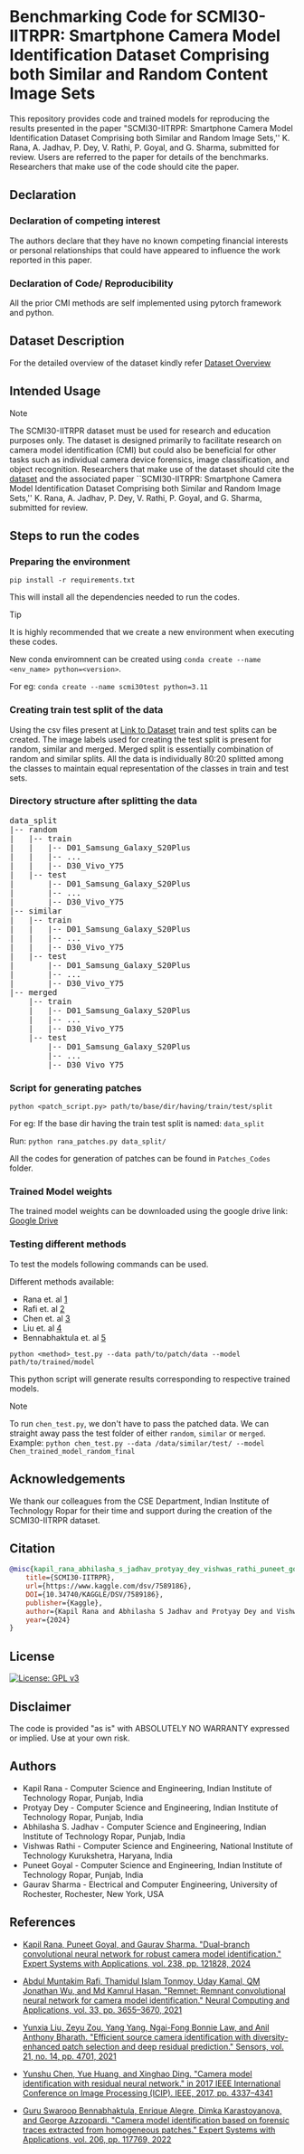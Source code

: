 # Benchmarking Code for SCMI30-IITRPR: Smartphone Camera Model Identification Dataset Comprising both Similar and Random Content Image Sets

  This repository provides code and trained models for reproducing the results presented in the paper "SCMI30-IITRPR: Smartphone Camera Model Identification Dataset Comprising both Similar and Random Image Sets,'' K. Rana, A. Jadhav, P. Dey, V. Rathi, P. Goyal, and G. Sharma, submitted for review. Users are referred to the paper for details of the benchmarks. Researchers that make use of the code should cite the paper.

## Declaration

### Declaration of competing interest
The authors declare that they have no known competing financial interests or personal relationships that could have appeared to influence the work reported in this paper. 

### Declaration of Code/ Reproducibility
All the prior CMI methods are self implemented using pytorch framework and python.

## Dataset Description

For the detailed overview of the dataset kindly refer [Dataset Overview]( https://doi.org/10.34740/kaggle/dsv/7589186)

## Intended Usage
> [!Note]
> The SCMI30-IITRPR dataset must be used for research and education purposes only. The dataset is designed primarily to facilitate research on camera model identification (CMI) but could also be beneficial for other tasks such as individual camera device forensics, image classification, and object recognition. 
> Researchers that make use of the dataset should cite the [dataset](#cite) and the associated paper ``SCMI30-IITRPR: Smartphone Camera Model Identification Dataset Comprising both Similar and Random Image Sets,'' K. Rana, A. Jadhav, P. Dey, V. Rathi, P. Goyal, and G. Sharma, submitted for review.

## Steps to run the codes

### Preparing the environment

`pip install -r requirements.txt`

This will install all the dependencies needed to run the codes. 

> [!Tip]
> It is highly recommended that we create a new environment when executing these codes.

New conda enviromnent can be created using `conda create --name <env_name> python=<version>`. 

For eg: `conda create --name scmi30test python=3.11`

### Creating train test split of the data

Using the csv files present at [Link to Dataset](https://doi.org/10.34740/kaggle/dsv/7589186) train and test splits can be created. The image labels used for creating the test split is present for random, similar and merged. Merged split is essentially combination of random and similar splits. All the data is individually 80:20 splitted among the classes to maintain equal representation of the classes in train and test sets.

### Directory structure after splitting the data

<pre>
data_split
|-- random
|   |-- train
|   |   |-- D01_Samsung_Galaxy_S20Plus
|   |   |-- ...
|   |   |-- D30_Vivo_Y75
|   |-- test
|       |-- D01_Samsung_Galaxy_S20Plus
|       |-- ...
|       |-- D30_Vivo_Y75
|-- similar
|   |-- train
|   |   |-- D01_Samsung_Galaxy_S20Plus
|   |   |-- ...
|   |   |-- D30_Vivo_Y75
|   |-- test
|       |-- D01_Samsung_Galaxy_S20Plus
|       |-- ...
|       |-- D30_Vivo_Y75
|-- merged
    |-- train
    |   |-- D01_Samsung_Galaxy_S20Plus
    |   |-- ...
    |   |-- D30_Vivo_Y75
    |-- test
        |-- D01_Samsung_Galaxy_S20Plus
        |-- ...
        |-- D30_Vivo_Y75
</pre>

### Script for generating patches

`python <patch_script.py> path/to/base/dir/having/train/test/split`

For eg: If the base dir having the train test split is named: `data_split`

Run: `python rana_patches.py data_split/`

All the codes for generation of patches can be found in `Patches_Codes` folder.

### Trained Model weights

The trained model weights can be downloaded using the google drive link: [Google Drive](https://drive.google.com/drive/folders/1Fp242mDkF5BjmKLC-8W19M3sUwIwCQvz?usp=sharing)

### Testing different methods

To test the models following commands can be used.

Different methods available:
* Rana et. al [1](#ref1)
* Rafi et. al [2](#ref2)
* Chen et. al [3](#ref3)
* Liu et. al [4](#ref4)
* Bennabhaktula et. al [5](#ref5)

`python <method>_test.py --data path/to/patch/data --model path/to/trained/model`

This python script will generate results corresponding to respective trained models.

>[!Note]
>To run `chen_test.py`, we don't have to pass the patched data. We can straight away pass the test folder of either `random`, `similar` or `merged`. <br>
>Example: `python chen_test.py --data /data/similar/test/ --model Chen_trained_model_random_final`

## Acknowledgements
We thank our colleagues from the CSE Department, Indian Institute of Technology Ropar for their time and support during the creation of the SCMI30-IITRPR dataset.

## Citation 
<a name="cite"></a>
```bibtex
@misc{kapil_rana_abhilasha_s_jadhav_protyay_dey_vishwas_rathi_puneet_goyal_gaurav_sharma_2024,
	title={SCMI30-IITRPR},
	url={https://www.kaggle.com/dsv/7589186},
	DOI={10.34740/KAGGLE/DSV/7589186},
	publisher={Kaggle},
	author={Kapil Rana and Abhilasha S Jadhav and Protyay Dey and Vishwas Rathi and Puneet Goyal and Gaurav Sharma},
	year={2024}
}
```

## License
[![License: GPL v3](https://img.shields.io/badge/License-GPLv3-blue.svg)](https://github.com/IPSA-Lab/scmi30-iitrpr/blob/main/LICENSE)

## Disclaimer

The code is provided "as is" with ABSOLUTELY NO WARRANTY expressed or implied. Use at your own risk.

## Authors

* Kapil Rana - Computer Science and Engineering, Indian Institute of Technology Ropar, Punjab, India
* Protyay Dey - Computer Science and Engineering, Indian Institute of Technology Ropar, Punjab, India
* Abhilasha S. Jadhav - Computer Science and Engineering, Indian Institute of Technology Ropar, Punjab, India
* Vishwas Rathi - Computer Science and Engineering, National Institute of Technology Kurukshetra, Haryana, India
* Puneet Goyal - Computer Science and Engineering, Indian Institute of Technology Ropar, Punjab, India
* Gaurav Sharma - Electrical and Computer Engineering, University of Rochester, Rochester, New York, USA

## References

* [Kapil Rana, Puneet Goyal, and Gaurav Sharma. "Dual-branch convolutional neural network for robust camera model identification." Expert Systems with Applications, vol. 238, pp. 121828, 2024](https://doi.org/10.1016/j.eswa.2023.121828) <a name="ref1"></a>

* [Abdul Muntakim Rafi, Thamidul Islam Tonmoy, Uday Kamal, QM Jonathan Wu, and Md Kamrul Hasan. "Remnet: Remnant convolutional neural network for camera model identification." Neural Computing and Applications, vol. 33, pp. 3655–3670, 2021](https://doi.org/10.1007/s00521-020-05220-y) <a name="ref2"></a>

* [Yunxia Liu, Zeyu Zou, Yang Yang, Ngai-Fong Bonnie Law, and Anil Anthony Bharath. "Efficient source camera identification with diversity-enhanced patch selection and deep residual prediction." Sensors, vol. 21, no. 14, pp. 4701, 2021](https://doi.org/10.3390/s21144701) <a name="ref3"></a>

* [Yunshu Chen, Yue Huang, and Xinghao Ding. "Camera model identification with residual neural network." in 2017 IEEE International Conference on Image Processing (ICIP). IEEE, 2017, pp. 4337–4341](https://doi.org/10.1109/ICIP.2017.8297101) <a name="ref4"></a>

* [Guru Swaroop Bennabhaktula, Enrique Alegre, Dimka Karastoyanova, and George Azzopardi. "Camera model identification based on forensic traces extracted from homogeneous patches." Expert Systems with Applications, vol. 206, pp. 117769, 2022](https://doi.org/10.1016/j.eswa.2022.117769) <a name="ref5"></a>




